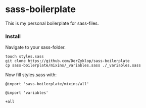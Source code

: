 # sass-boilerplate

This is my personal boilerplate for sass-files.

### Install

Navigate to your sass-folder.

    touch styles.sass
    git clone https://github.com/DerZyklop/sass-boilerplate
    cp sass-boilerplate/mixins/_variables.sass ./_variables.sass

Now fill styles.sass with:

    @import 'sass-boilerplate/mixins/all'

    @import 'variables'

    +all
